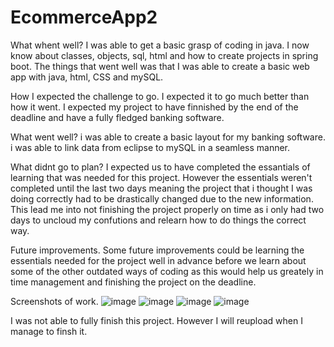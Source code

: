 # EcommerceApp2
What whent well?
I was able to get a basic grasp of coding in java. I now know about classes, objects, sql, html and how to create projects in spring boot. The things that went well 
was that I was able to create a basic web app with java, html, CSS and mySQL. 

How I expected the challenge to go.
I expected it to go much better than how it went. I expected my project to have finnished by the end of the deadline and have a fully fledged banking software. 

What went well?
i was able to create a basic layout for my banking software. i was able to link data from eclipse to mySQL in a seamless manner. 

What didnt go to plan?
I expected us to have completed the essantials of learning that was needed for this project. However the essentials weren't completed until the last two days meaning the project that i thought I was doing correctly had to be drastically changed due to the new information. 
This lead me into not finishing the project properly on time as i only had two days to uncloud my confutions and relearn how to do things the correct way. 

Future improvements.
Some future improvements could be learning the essentials needed for the project well in advance before we learn about some of the other outdated ways of coding as this would help us greately in time management and finishing the project on the deadline.

Screenshots of work.
![image](https://user-images.githubusercontent.com/112500722/198746466-e80e2536-34a7-4b9a-bf6f-0b3f19695938.png)
![image](https://user-images.githubusercontent.com/112500722/198746657-55fa98a8-370d-49fa-8e8d-f5bdfb32a084.png)
![image](https://user-images.githubusercontent.com/112500722/198746687-9a7cd82e-9aba-47c0-90a8-a1f68c91f13e.png)
![image](https://user-images.githubusercontent.com/112500722/198746951-92ed2fc6-708d-4886-90da-58625ca382a8.png)

I was not able to fully finish this project. However I will reupload when I manage to finsh it. 

